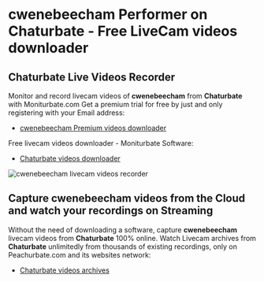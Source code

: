 # cwenebeecham Performer on Chaturbate - Free LiveCam videos downloader

## Chaturbate Live Videos Recorder

Monitor and record livecam videos of **cwenebeecham** from **Chaturbate** with Moniturbate.com
Get a premium trial for free by just and only registering with your Email address:
* [cwenebeecham Premium videos downloader](https://moniturbate.com/request-demo-licence-key.html)

Free livecam videos downloader - Moniturbate Software:
* [Chaturbate videos downloader](https://moniturbate.com/moniturbate-download-software.html)

![cwenebeecham livecam videos recorder](https://peachurnet.com/templates/moniturbate-software.png)


## Capture cwenebeecham videos from the Cloud and watch your recordings on Streaming

Without the need of downloading a software, capture **cwenebeecham** livecam videos from **Chaturbate** 100% online.
Watch Livecam archives from **Chaturbate** unlimitedly from thousands of existing recordings, only on Peachurbate.com and its websites network:
* [Chaturbate videos archives](https://peachurnet.com/)